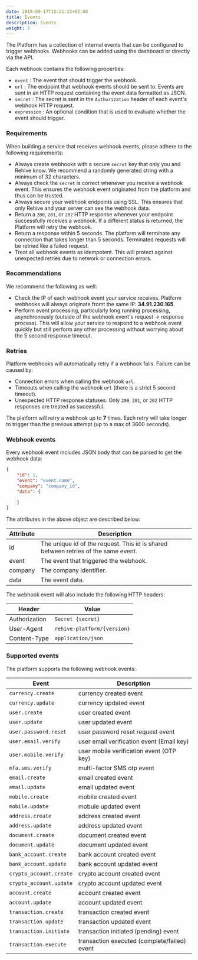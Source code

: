 ```yaml
---
date: 2018-09-17T15:21:22+02:00
title: Events
description: Events.
weight: 7
---
```


The Platform has a collection of internal events that can be configured to trigger webhooks. Webhooks can be added using the dashboard or directly via the API. 

Each webhook contains the following properties:

- `event` : The event that should trigger the webhook.
- `url` : The endpoint that webhook events should be sent to. Events are sent in an HTTP request containing the event data formatted as JSON.
- `secret` : The secret is sent in the `Authorization` header of each event's webhook HTTP request.
- `expression` : An optional condition that is used to evaluate whether the event should trigger.

### Requirements

When building a service that receives webhook events, please adhere to the following requirements:

- Always create webhooks with a secure `secret` key that only you and Rehive know. We recommend a randomly generated string with a minimum of 32 characters.
- Always check the `secret` is correct whenever you receive a webhook event. This ensures the webhook event originated from the platform and thus can be trusted.
- Always secure your webhook endpoints using SSL. This ensures that only Rehive and your server can see the webhook data.
- Return a `200`, `201`, or `202` HTTP response whenever your endpoint successfully receives a webhook. If a different status is returned, the Platform will retry the webhook.
- Return a response within 5 seconds. The platform will terminate any connection that takes longer than 5 seconds. Terminated requests will be retried like a failed request.
- Treat all webhook events as idempotent. This will protect against unexpected retries due to network or connection errors.

### Recommendations

We recommend the following as well:

- Check the IP of each webhook event your service receives. Platform webhooks will always originate fromt the same IP: **34.91.230.165**.
- Perform event processing, particularly long running processing, asynchronously (outside of the webhook event's request -> response process). This will allow your service to respond to a webhook event quickly but still perform any other processing without worrying about the 5 second response timeout.

### Retries

Platform webhooks will automatically retry if a webhook fails. Failure can be caused by:

- Connection errors when calling the webhook `url`. 
- Timeouts when calling the webhook `url` (there is a strict 5 second timeout).
- Unexpected HTTP response statuses. Only `200`, `201`, or `202` HTTP responses are treated as successful.

The platform will retry a webhook up to **7** times. Each retry will take longer to trigger than the previous attempt (up to a max of 3600 seconds).

### Webhook events

Every webhook event includes JSON body that can be parsed to get the webhook data:

```json
{
    "id": 1,
    "event": "event.name",
    "company": "company_id",
    "data": {

    }
}
```

The attributes in the above object are described below:

Attribute | Description
--- | ---
id | The unique id of the request. This id is shared between retries of the same event.
event | The event that triggered the webhook.
company | The company identifier.
data | The event data.

The webhook event will also include the following HTTP headers:

Header | Value
--- | ---
Authorization | `Secret {secret}`
User-Agent | `rehive-platform/{version}`
Content-Type | `application/json`

### Supported events

The platform supports the following webhook events:

Event | Description
--- | ---
`currency.create`  | currency created event
`currency.update` | currency updated event
`user.create`  | user created event
`user.update` | user updated event
`user.password.reset` | user password reset request event
`user.email.verify` | user email verification event (Email key)
`user.mobile.verify` | user mobile verification event (OTP key)
`mfa.sms.verify` | multi-factor SMS otp event
`email.create` | email created event
`email.update` | email updated event
`mobile.create` | mobile created event
`mobile.update` | mobule updated event
`address.create` | address created event
`address.update` | address updated event
`document.create` | document created event
`document.update` | document updated event
`bank_account.create` | bank account created event
`bank_account.update` | bank account updated event
`crypto_account.create` | crypto account created event
`crypto_account.update` | crypto account updated event
`account.create` | account created event
`account.update` | account updated event
`transaction.create` | transaction created event
`transaction.update` | transaction updated event
`transaction.initiate` | transaction initiated (pending) event
`transaction.execute` | transaction executed (complete/failed) event
